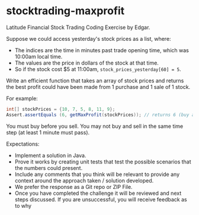 # stocktrading-maxprofit
Latitude Financial Stock Trading Coding Exercise by Edgar.



Suppose we could access yesterday's stock prices as a list, where:

  - The indices are the time in minutes past trade opening time, which was 10:00am local time.
  - The values are the price in dollars of the stock at that time.
  - So if the stock cost $5 at 11:00am, `stock_prices_yesterday[60] = 5`.

Write an efficient function that takes an array of stock prices and returns the best profit could have been made from 1 purchase and 1 sale of 1 stock.

For example:

```java
int[] stockPrices = {10, 7, 5, 8, 11, 9};
Assert.assertEquals (6, getMaxProfit(stockPrices)); // returns 6 (buy at $5 sell at $11)
```

You must buy before you sell. You may not buy and sell in the same time step (at least 1 minute must pass).

Expectations:

  - Implement a solution in Java.
  - Prove it works by creating unit tests that test the possible scenarios that the numbers could present.
  - Include any comments that you think will be relevant to provide any context around the approach taken / solution developed.
  - We prefer the response as a Git repo or ZIP File.
  - Once you have completed the challenge it will be reviewed and next steps discussed. If you are unsuccessful, you will receive feedback as to why
